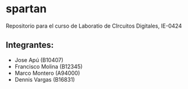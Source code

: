 # spartan
Repositorio para el curso de Laboratio de CIrcuitos Digitales, IE-0424

## Integrantes:
- Jose Apú (B10407)
- Francisco Molina (B12345)
- Marco Montero (A94000) 
- Dennis Vargas (B16831)
